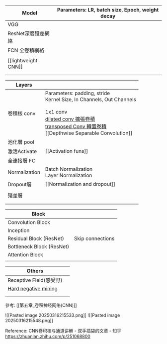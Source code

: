 
| Model               | Parameters: LR, batch size, Epoch, weight decay |
| ------------------- | ----------------------------------------------- |
| VGG                 |                                                 |
| ResNet深度殘差網絡        |                                                 |
| FCN 全卷積網絡           |                                                 |
|                     |                                                 |
| [[lightweight CNN]] |                                                 |
|                     |                                                 |
|                     |                                                 |

| Layers        |                                                                                                                                                                                                                                                              |
| ------------- | ------------------------------------------------------------------------------------------------------------------------------------------------------------------------------------------------------------------------------------------------------------ |
| 卷積核 conv<br>  | Parameters: padding, stride<br>Kernel Size, In Channels, Out Channels<br><br>1x1 conv<br>[dilated conv 擴張卷積](https://zhuanlan.zhihu.com/p/585500690)<br>[transposed Conv 轉置卷積](https://zhuanlan.zhihu.com/p/28186857)<br>[[Depthwise Separable Convolution]] |
| 池化層 pool      |                                                                                                                                                                                                                                                              |
| 激活Activate    | [[Activation funs]]                                                                                                                                                                                                                                          |
| 全連接層 FC       |                                                                                                                                                                                                                                                              |
| Normalization | Batch Normalization<br>Layer Normalization                                                                                                                                                                                                                   |
| Dropout層      | [[Normalization and dropout]]                                                                                                                                                                                                                                |
|               |                                                                                                                                                                                                                                                              |
| 殘差層           |                                                                                                                                                                                                                                                              |
|               |                                                                                                                                                                                                                                                              |
|               |                                                                                                                                                                                                                                                              |

| Block                     |                  |
| ------------------------- | ---------------- |
| Convolution Block         |                  |
| Inception                 |                  |
| Residual Block (ResNet)   | Skip connections |
| Bottleneck Block (ResNet) |                  |
| Attention Block           |                  |
|                           |                  |

| Others                                                         |     |
| -------------------------------------------------------------- | --- |
| Receptive Field(感受野)                                           |     |
| [Hard negative mining](https://zhuanlan.zhihu.com/p/574307045) |     |
|                                                                |     |
|                                                                |     |

參考: [[第五章_卷积神经网络(CNN)]]


![[Pasted image 20250316215533.png]]
![[Pasted image 20250316215548.png]]






Reference:
CNN卷积核与通道讲解 - 双手插袋的文章 - 知乎
https://zhuanlan.zhihu.com/p/251068800